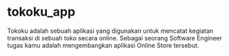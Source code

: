 # tokoku_app
Tokoku adalah sebuah aplikasi yang digunakan untuk mencatat kegiatan transaksi di sebuah toko secara online. Sebagai seorang Software Engineer tugas kamu adalah mengembangkan aplikasi Online Store tersebut.
